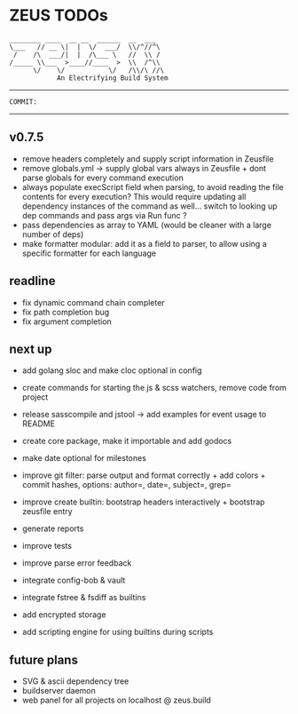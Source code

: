 # ZEUS TODOs

    ________ ____  __ __  ______  __  ___
    \___   // __ \|  |  \/  ___/  \\/^//^\
     /    /\  ___/|  |  /\___ \   //  \\ /
    /_____ \\___  >____//____  >  \\  /^\\
          \/    \/           \/   /\\/\ //\
                An Electrifying Build System

------------------------------------------------------------------------------------
    COMMIT:
------------------------------------------------------------------------------------

## v0.7.5

- remove headers completely and supply script information in Zeusfile
- remove globals.yml -> supply global vars always in Zeusfile + dont parse globals for every command execution
- always populate execScript field when parsing, to avoid reading the file contents for every execution? This would require updating all dependency instances of the command as well... switch to looking up dep commands and pass args via Run func ?
- pass dependencies as array to YAML (would be cleaner with a large number of deps)
- make formatter modular: add it as a field to parser, to allow using a specific formatter for each language

## readline

- fix dynamic command chain completer
- fix path completion bug
- fix argument completion

## next up

- add golang sloc and make cloc optional in config
- create commands for starting the js & scss watchers, remove code from project
- release sasscompile and jstool -> add examples for event usage to README
- create core package, make it importable and add godocs

- make date optional for milestones
- improve git filter: parse output and format correctly + add colors + commit hashes, options: author=, date=, subject=, grep=
- improve create builtin: bootstrap headers interactively + bootstrap zeusfile entry

- generate reports
- improve tests
- improve parse error feedback

- integrate config-bob & vault
- integrate fstree & fsdiff as builtins
- add encrypted storage
- add scripting engine for using builtins during scripts


## future plans

- SVG & ascii dependency tree
- buildserver daemon
- web panel for all projects on localhost @ zeus.build